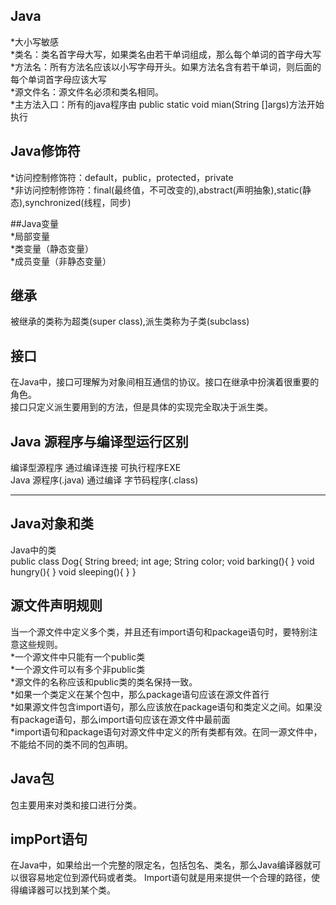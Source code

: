 
 ## Java  

*大小写敏感  
*类名：类名首字母大写，如果类名由若干单词组成，那么每个单词的首字母大写  
*方法名：所有方法名应该以小写字母开头。如果方法名含有若干单词，则后面的每个单词首字母应该大写  
*源文件名：源文件名必须和类名相同。  
*主方法入口：所有的java程序由 public static void mian(String []args)方法开始执行  


## Java修饰符  
*访问控制修饰符：default，public，protected，private  
*非访问控制修饰符：final(最终值，不可改变的),abstract(声明抽象),static(静态),synchronized(线程，同步)  

##Java变量  
*局部变量  
*类变量（静态变量）  
*成员变量（非静态变量）  


## 继承  
被继承的类称为超类(super class),派生类称为子类(subclass)  

## 接口  
在Java中，接口可理解为对象间相互通信的协议。接口在继承中扮演着很重要的角色。  
接口只定义派生要用到的方法，但是具体的实现完全取决于派生类。  


## Java 源程序与编译型运行区别  
编译型源程序  通过编译连接    可执行程序EXE  
Java 源程序(.java)   通过编译  字节码程序(.class)  


----------------------------------------------------------------------
## Java对象和类  
Java中的类  
	public class Dog{
		String breed;
		int age;
		String color;
		void barking(){
		}
		void hungry(){
		}
		void sleeping(){
		}
	}
	
	
## 源文件声明规则  
当一个源文件中定义多个类，并且还有import语句和package语句时，要特别注意这些规则。  
*一个源文件中只能有一个public类  
*一个源文件可以有多个非public类  
*源文件的名称应该和public类的类名保持一致。  
*如果一个类定义在某个包中，那么package语句应该在源文件首行   
*如果源文件包含import语句，那么应该放在package语句和类定义之间。如果没有package语句，那么import语句应该在源文件中最前面  
*import语句和package语句对源文件中定义的所有类都有效。在同一源文件中，不能给不同的类不同的包声明。  
	
	
## Java包  
包主要用来对类和接口进行分类。  

## impPort语句  
在Java中，如果给出一个完整的限定名，包括包名、类名，那么Java编译器就可以很容易地定位到源代码或者类。
Import语句就是用来提供一个合理的路径，使得编译器可以找到某个类。  


	
	
	
	
	
	
	
	
	
	
	
	
	
	
	
	
	
	
	
	
	
	
	
	
	
	
	
	
	
	
	
	
	



